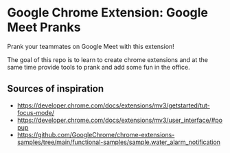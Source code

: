 # Google Chrome Extension: Google Meet Pranks

Prank your teammates on Google Meet with this extension!

The goal of this repo is to learn to create chrome extensions and at the same time provide tools
to prank and add some fun in the office.

## Sources of inspiration

- <https://developer.chrome.com/docs/extensions/mv3/getstarted/tut-focus-mode/>
- <https://developer.chrome.com/docs/extensions/mv3/user_interface/#popup>
- <https://github.com/GoogleChrome/chrome-extensions-samples/tree/main/functional-samples/sample.water_alarm_notification>
